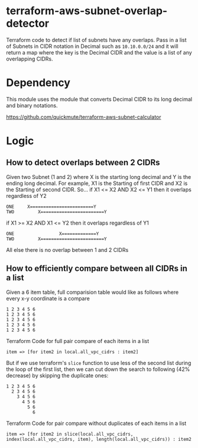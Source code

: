 # terraform-aws-subnet-overlap-detector
Terraform code to detect if list of subnets have any overlaps. Pass in a list of Subnets in CIDR notation in Decimal such as `10.10.0.0/24` and it will return a map where the key is the Decimal CIDR and the value is a list of any overlapping CIDRs. 

# Dependency
This module uses the module that converts Decimal CIDR to its long decimal and binary notations. 

https://github.com/quickmute/terraform-aws-subnet-calculator

# Logic
## How to detect overlaps between 2 CIDRs

Given two Subnet (1 and 2) where X is the starting long decimal and Y is the ending long decimal. 
For example, X1 is the Starting of first CIDR and X2 is the Starting of second CIDR. 
So...
if X1 <= X2 AND X2 <= Y1 then it overlaps regardless of Y2
```
ONE     X========================Y
TWO         X========================Y
```
if X1 >= X2 AND X1 <= Y2 then it overlaps regardless of Y1
```
ONE                 X=============Y
TWO         X========================Y
```
All else there is no overlap between 1 and 2 CIDRs

## How to efficiently compare between all CIDRs in a list

Given a 6 item table, full comparision table would like as follows where every x-y coordinate is a compare
```
1 2 3 4 5 6
1 2 3 4 5 6
1 2 3 4 5 6
1 2 3 4 5 6
1 2 3 4 5 6
```
Terraform Code for full pair compare of each items in a list
```
item => [for item2 in local.all_vpc_cidrs : item2]
```

But if we use terraform's `slice` function to use less of the second list during the loop of the first list, then we can cut down the search to following (42% decrease) by skipping the duplicate ones:
```
1 2 3 4 5 6
  2 3 4 5 6
    3 4 5 6
      4 5 6
        5 6
          6
```
Terraform Code for pair compare without duplicates of each items in a list
```
item => [for item2 in slice(local.all_vpc_cidrs, index(local.all_vpc_cidrs, item), length(local.all_vpc_cidrs)) : item2
```
